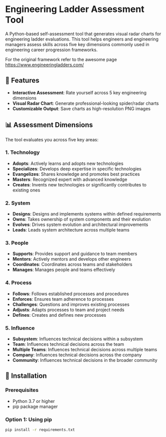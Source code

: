 # Engineering Ladder Assessment Tool

A Python-based self-assessment tool that generates visual radar charts for engineering ladder evaluations. This tool
helps engineers and engineering managers assess skills across five key dimensions commonly used in engineering career
progression frameworks.

For the original framework refer to the awesome page https://www.engineeringladders.com/

## 🎯 Features

- **Interactive Assessment**: Rate yourself across 5 key engineering dimensions
- **Visual Radar Chart**: Generate professional-looking spider/radar charts
- **Customizable Output**: Save charts as high-resolution PNG images

## 📊 Assessment Dimensions

The tool evaluates you across five key areas:

### 1. **Technology**

- **Adopts**: Actively learns and adopts new technologies
- **Specializes**: Develops deep expertise in specific technologies
- **Evangelizes**: Shares knowledge and promotes best practices
- **Masters**: Recognized expert with advanced knowledge
- **Creates**: Invents new technologies or significantly contributes to existing ones

### 2. **System**

- **Designs**: Designs and implements systems within defined requirements
- **Owns**: Takes ownership of system components and their evolution
- **Evolves**: Drives system evolution and architectural improvements
- **Leads**: Leads system architecture across multiple teams

### 3. **People**

- **Supports**: Provides support and guidance to team members
- **Mentors**: Actively mentors and develops other engineers
- **Coordinates**: Coordinates across teams and stakeholders
- **Manages**: Manages people and teams effectively

### 4. **Process**

- **Follows**: Follows established processes and procedures
- **Enforces**: Ensures team adherence to processes
- **Challenges**: Questions and improves existing processes
- **Adjusts**: Adapts processes to team and project needs
- **Defines**: Creates and defines new processes

### 5. **Influence**

- **Subsystem**: Influences technical decisions within a subsystem
- **Team**: Influences technical decisions across the team
- **Multiple Teams**: Influences technical decisions across multiple teams
- **Company**: Influences technical decisions across the company
- **Community**: Influences technical decisions in the broader community

## 🚀 Installation

### Prerequisites

- Python 3.7 or higher
- pip package manager

### Option 1: Using pip

```bash
pip install -r requirements.txt